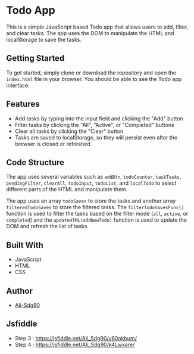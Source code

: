 <h1>Todo App</h1>
<p>This is a simple JavaScript based Todo app that allows users to add, filter, and clear tasks. The app uses the DOM to manipulate the HTML and localStorage to save the tasks.</p>
<h2>Getting Started</h2>
<p>To get started, simply clone or download the repository and open the <code>index.html</code> file in your browser. You should be able to see the Todo app interface.</p>
<h2>Features</h2>
<ul><li>Add tasks by typing into the input field and clicking the "Add" button</li><li>Filter tasks by clicking the "All", "Active", or "Completed" buttons</li><li>Clear all tasks by clicking the "Clear" button</li><li>Tasks are saved to localStorage, so they will persist even after the browser is closed or refreshed</li></ul>
<h2>Code Structure</h2>
<p>The app uses several variables such as <code>addBtn</code>, <code>todoCounter</code>, <code>taskTasks</code>, <code>pendingFilter</code>, <code>clearAll</code>, <code>todoInput</code>, <code>todoList</code>, and <code>localTodo</code> to select different parts of the HTML and manipulate them.</p>
<p>The app uses an array <code>todoSaves</code> to store the tasks and another array <code>filteredTodoSaves</code> to store the filtered tasks. The <code>filterTodoSavesFunc()</code> function is used to filter the tasks based on the filter mode (<code>all</code>, <code>active</code>, or <code>completed</code>) and the <code>updateHTML(addNewTodo)</code> function is used to update the DOM and refresh the list of tasks.</p>
<h2>Built With</h2>
<ul><li>JavaScript</li><li>HTML</li><li>CSS</li></ul>
<h2>Author</h2>
<ul><li><a href="https://github.com/Ali-Sdg90" target="_new">Ali-Sdg90</a></li></ul>
<h2>Jsfiddle</h2>
<ul><li>Step 3 : <a href="https://jsfiddle.net/Ali_Sdg90/v60okbum/" target="_blank">https://jsfiddle.net/Ali_Sdg90/v60okbum/</a>
<li>Step 4 : <a href="https://jsfiddle.net/Ali_Sdg90/k4Lwxare/" target="_blank">https://jsfiddle.net/Ali_Sdg90/k4Lwxare/</a></ul>

